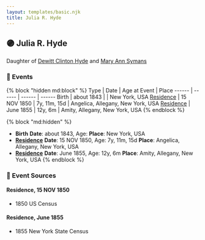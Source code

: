 ```yaml
---
layout: templates/basic.njk
title: Julia R. Hyde
---
```

## 🟣 Julia R. Hyde

Daughter of [Dewitt Clinton Hyde](/people/4/47530864) and [Mary Ann Symans](/people/4/4704808)

### 📆 Events

{% block "hidden md:block" %}
Type | Date | Age at Event | Place
------ | ------ | ------ | ------
Birth | about 1843 |  | New York, USA
[Residence](#event-event-0) | 15 NOV 1850 | 7y, 11m, 15d | Angelica, Allegany, New York, USA
[Residence](#event-event-1) | June 1855 | 12y, 6m | Amity, Allegany, New York, USA
{% endblock %}

{% block "md:hidden" %}
- **Birth**
**Date**: about 1843, Age:
**Place**: New York, USA
- **[Residence](#event-event-0)**
**Date**: 15 NOV 1850, Age: 7y, 11m, 15d
**Place**: Angelica, Allegany, New York, USA
- **[Residence](#event-event-1)**
**Date**: June 1855, Age: 12y, 6m
**Place**: Amity, Allegany, New York, USA
{% endblock %}

### 📰 Event Sources

#### <a id="event-event-0"></a> Residence, 15 NOV 1850
* 1850 US Census

#### <a id="event-event-1"></a> Residence, June 1855
* 1855 New York State Census
